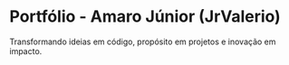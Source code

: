 # Portfólio - Amaro Júnior (JrValerio)

Transformando ideias em código, propósito em projetos e inovação em impacto.